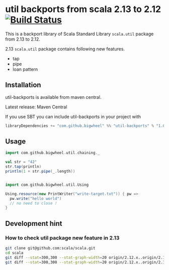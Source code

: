 # util backports from scala 2.13 to 2.12 [![Build Status](https://travis-ci.com/bigwheel/util-backports.svg?branch=master)](https://travis-ci.com/bigwheel/util-backports)

This is a backport library of Scala Standard Library `scala.util` package from 2.13 to 2.12.

2.13 `scala.util` package contains following new features.

* tap
* pipe
* loan pattern

## Installation

util-backports is available from maven central.

Latest release: Maven Central

If you use SBT you can include util-backports in your project with

```scala
libraryDependencies += "com.github.bigwheel" %% "util-backports" % "1.0"
```

## Usage

```scala
import com.github.bigwheel.util.chaining._

val str = "42"
str.tap(println)
println(1 + str.pipe(_.length))


import com.github.bigwheel.util.Using

Using.resource(new PrintWriter("write-target.txt")) { pw =>
  pw.write("hello world")
  // no need to close !
}
```

## Development hint

### How to check util package new feature in 2.13

```bash
git clone git@github.com:scala/scala.git
cd scala
git diff --stat=300,300 --stat-graph-width=20 origin/2.12.x..origin/2.13.x -- src/library/scala/util
git diff --stat=300,300 --stat-graph-width=20 origin/2.12.x..origin/2.13.x -- test/junit/scala/util
```
